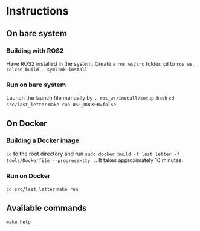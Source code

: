 # Instructions

## On bare system

### Building with ROS2

Have ROS2 installed in the system.
Create a `ros_ws/src` folder.
`cd` to `ros_ws`.
`colcon build --symlink-install`

### Run on bare system

Launch the launch file manually by
`. ros_ws/install/setup.bash`
`cd src/last_letter`
`make run USE_DOCKER=false`

## On Docker

### Building a Docker image

`cd` to the root directory and run `sudo docker build -t last_letter -f tools/Dockerfile --progress=tty .`.
It takes approximately 10 minutes.

### Run on Docker

`cd src/last_letter`
`make run`

## Available commands

`make help`
